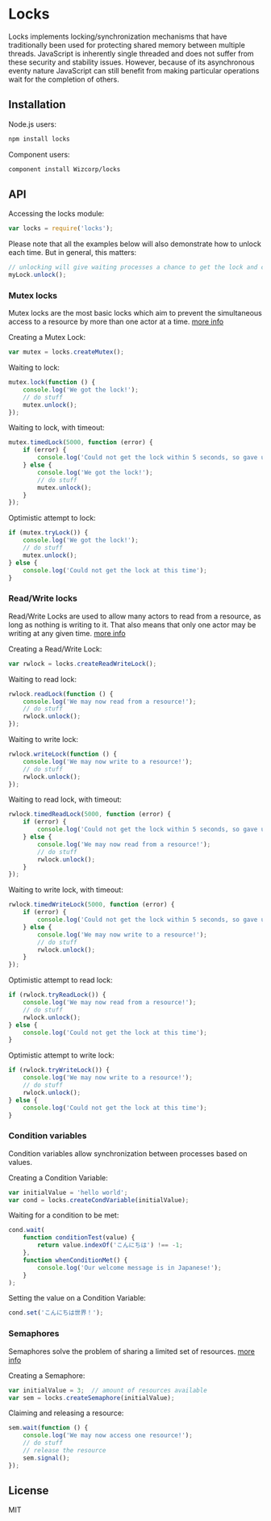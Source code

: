 # Locks

Locks implements locking/synchronization mechanisms that have traditionally
been used for protecting shared memory between multiple threads. JavaScript is
inherently single threaded and does not suffer from these security and
stability issues. However, because of its asynchronous eventy nature JavaScript
can still benefit from making particular operations wait for the completion of
others.

## Installation

Node.js users:
```bash
npm install locks
```

Component users:
```bash
component install Wizcorp/locks
```

## API

Accessing the locks module:
```javascript
var locks = require('locks');
```

Please note that all the examples below will also demonstrate how to unlock
each time. But in general, this matters:
```javascript
// unlocking will give waiting processes a chance to get the lock and continue
myLock.unlock();
```

### Mutex locks

Mutex locks are the most basic locks which aim to prevent the simultaneous
access to a resource by more than one actor at a time.
[more info](http://en.wikipedia.org/wiki/Mutual_exclusion)

Creating a Mutex Lock:
```javascript
var mutex = locks.createMutex();
```

Waiting to lock:
```javascript
mutex.lock(function () {
	console.log('We got the lock!');
	// do stuff
	mutex.unlock();
});
```

Waiting to lock, with timeout:
```javascript
mutex.timedLock(5000, function (error) {
	if (error) {
		console.log('Could not get the lock within 5 seconds, so gave up');
	} else {
		console.log('We got the lock!');
		// do stuff
		mutex.unlock();
	}
});
```

Optimistic attempt to lock:
```javascript
if (mutex.tryLock()) {
	console.log('We got the lock!');
	// do stuff
	mutex.unlock();
} else {
	console.log('Could not get the lock at this time');
}
```

### Read/Write locks

Read/Write Locks are used to allow many actors to read from a resource, as
long as nothing is writing to it. That also means that only one actor may be
writing at any given time.
[more info](http://en.wikipedia.org/wiki/Readers%E2%80%93writer_lock)

Creating a Read/Write Lock:
```javascript
var rwlock = locks.createReadWriteLock();
```

Waiting to read lock:
```javascript
rwlock.readLock(function () {
	console.log('We may now read from a resource!');
	// do stuff
	rwlock.unlock();
});
```

Waiting to write lock:
```javascript
rwlock.writeLock(function () {
	console.log('We may now write to a resource!');
	// do stuff
	rwlock.unlock();
});
```

Waiting to read lock, with timeout:
```javascript
rwlock.timedReadLock(5000, function (error) {
	if (error) {
		console.log('Could not get the lock within 5 seconds, so gave up');
	} else {
		console.log('We may now read from a resource!');
		// do stuff
		rwlock.unlock();
	}
});
```

Waiting to write lock, with timeout:
```javascript
rwlock.timedWriteLock(5000, function (error) {
	if (error) {
		console.log('Could not get the lock within 5 seconds, so gave up');
	} else {
		console.log('We may now write to a resource!');
		// do stuff
		rwlock.unlock();
	}
});
```

Optimistic attempt to read lock:
```javascript
if (rwlock.tryReadLock()) {
	console.log('We may now read from a resource!');
	// do stuff
	rwlock.unlock();
} else {
	console.log('Could not get the lock at this time');
}
```

Optimistic attempt to write lock:
```javascript
if (rwlock.tryWriteLock()) {
	console.log('We may now write to a resource!');
	// do stuff
	rwlock.unlock();
} else {
	console.log('Could not get the lock at this time');
}
```

### Condition variables

Condition variables allow synchronization between processes based on values.

Creating a Condition Variable:
```javascript
var initialValue = 'hello world';
var cond = locks.createCondVariable(initialValue);
```

Waiting for a condition to be met:
```javascript
cond.wait(
	function conditionTest(value) {
		return value.indexOf('こんにちは') !== -1;
	},
	function whenConditionMet() {
		console.log('Our welcome message is in Japanese!');
	}
);
```

Setting the value on a Condition Variable:
```javascript
cond.set('こんにちは世界！');
```

### Semaphores

Semaphores solve the problem of sharing a limited set of resources.
[more info](http://en.wikipedia.org/wiki/Semaphore_%28programming%29)

Creating a Semaphore:
```javascript
var initialValue = 3;  // amount of resources available
var sem = locks.createSemaphore(initialValue);
```

Claiming and releasing a resource:
```javascript
sem.wait(function () {
	console.log('We may now access one resource!');
	// do stuff
	// release the resource
	sem.signal();
});
```

## License

MIT

